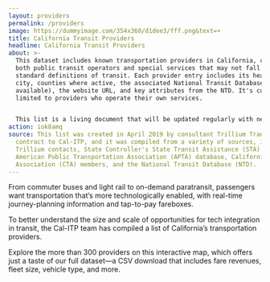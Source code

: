 ```yaml
---
layout: providers
permalink: /providers
image: https://dummyimage.com/354x360/d1dee3/fff.png&text=+
title: California Transit Providers
headline: California Transit Providers
about: >-
  This dataset includes known transportation providers in California, covering
  both public transit operators and special services that may not fall within
  standard definitions of transit. Each provider entry includes its headquarters
  city, counties where active, the associated National Transit Database ID (if
  available), the website URL, and key attributes from the NTD. It's currently
  limited to providers who operate their own services. 


  This list is a living document that will be updated regularly with new service provider information. If you have comments, additions, or corrections to this dataset, we're working on ways for you to share that feedback. Please check back soon.
action: iok8amq
source: This list was created in April 2019 by consultant Trillium Transit under
  contract to Cal-ITP, and it was compiled from a variety of sources, including
  Trillium contacts, State Controller's State Transit Assistance (STA) summary,
  American Public Transportation Association (APTA) database, California Transit
  Association (CTA) members, and the National Transit Database (NTD).
---
```

From commuter buses and light rail to on-demand paratransit, passengers want transportation that’s more technologically enabled, with real-time journey-planning information and tap-to-pay fareboxes.

To better understand the size and scale of opportunities for tech integration in transit, the Cal-ITP team has compiled a list of California’s transportation providers.

Explore the more than 300 providers on this interactive map, which offers just a taste of our full dataset—a CSV download that includes fare revenues, fleet size, vehicle type, and more.